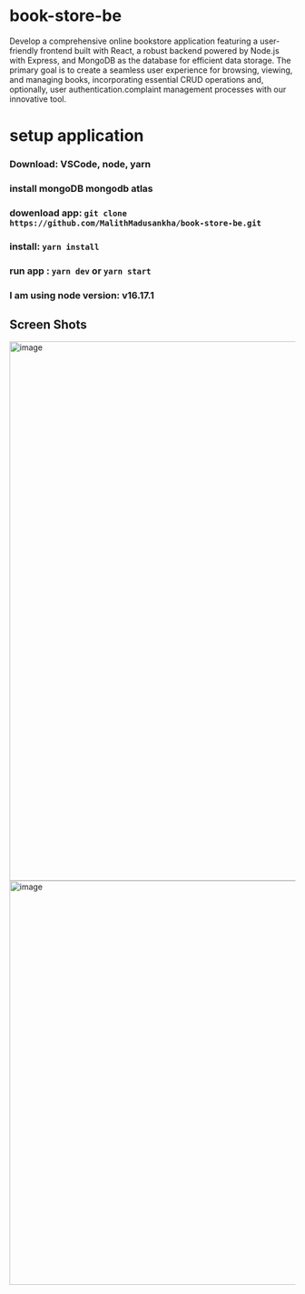 # book-store-be

Develop a comprehensive online bookstore application featuring a user-friendly frontend built with React, a robust backend powered by Node.js with Express, and MongoDB as the database for efficient data storage. The primary goal is to create a seamless user experience for browsing, viewing, and managing books, incorporating essential CRUD operations and, optionally, user authentication.complaint management processes with our innovative tool.

# setup application

### Download: VSCode, node, yarn

### install mongoDB mongodb atlas

### dowenload app: ```git clone https://github.com/MalithMadusankha/book-store-be.git```

### install: ```yarn install```

### run app : ```yarn dev``` or ```yarn start```

### I am  using node version: v16.17.1

## Screen Shots
<img width="949" alt="image" src="https://github.com/MalithMadusankha/book-store-be/assets/78203677/dd0e2ef7-da4c-4483-b4f6-0072b68a4a52">
<img width="711" alt="image" src="https://github.com/MalithMadusankha/book-store-be/assets/78203677/b1d0a9dd-4d6a-44cd-82dd-a4911cb000ea">


